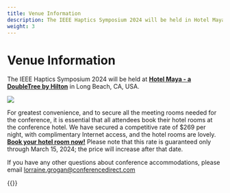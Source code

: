 ```yaml
---
title: Venue Information
description: The IEEE Haptics Symposium 2024 will be held in Hotel Maya - a DoubleTree by Hilton in Long Beach, CA, USA.
weight: 3
---
```

# Venue Information

The IEEE Haptics Symposium 2024 will be held at **[Hotel Maya - a DoubleTree by Hilton](https://www.hilton.com/en/book/reservation/rooms/?ctyhocn=LGBMYDT&arrivalDate=2024-04-06&departureDate=2024-04-11&groupCode=CDT90H&room1NumAdults=1&cid=OM%2CWW%2CHILTONLINK%2CEN%2CDirectLink)** in Long Beach, CA, USA.

![](/img/2024maya.jpg)

For greatest convenience, and to secure all the meeting rooms needed for the conference,  it is essential that all attendees book their hotel rooms at the conference hotel. We have secured a competitive rate of $269 per night, with complimentary Internet access, and the hotel rooms are lovely. **[Book your hotel room now!](https://www.hilton.com/en/book/reservation/rooms/?ctyhocn=LGBMYDT&arrivalDate=2024-04-06&departureDate=2024-04-11&groupCode=CDT90H&room1NumAdults=1&cid=OM%2CWW%2CHILTONLINK%2CEN%2CDirectLink)** Please note that this rate is guaranteed only through March 15, 2024; the price will increase after that date.

If you have any other questions about conference accommodations, please email [lorraine.grogan@conferencedirect.com](mailto:lorraine.grogan@conferencedirect.com)

{{<venueGoogleMap>}}
